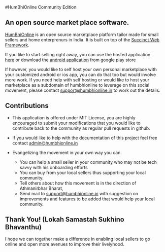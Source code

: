 #HumBhiOnline Community Edition
## An open source market place software.

[HumBhiOnline](https://humbhionline.in) is an open source marketplace platform tailor made for small sellers and home enterprenurs in India. It is built on top of the [Succinct Web Framework](https://github.com/venkatramanm/swf-all).

If you like to start selling right away, you can use the hosted application [here](https://humbhionline.in) or download the [android application](https://play.google.com/store/apps/details?id=in.humbhionline) from google play store

If however, you would like to self host your own personal marketplace with your customized android or ios app, you can do that too but would involve more work.  If you need help with self hosting or would like to host your marketplace as a subdomain of humbhionline to leverage on this social movement, please contact [support@humbhionline.in](mailto:support@humbhionline.in) to work out the details. 


## Contributions
* This application is offered under MIT License, you are highly encouraged to submit your modifications that you would like to contribute back to the community as regular pull requests in github.

* If you would like to help with the documentation of this project feel free contact 
[admin@humbhionline.in](mailto:admin@humbhionline.in)


* Evangelizing the movement in your own way you can. 
    * You can help a small seller in your community who may not be tech savvy with his onboarding efforts
    * You can buy from your local sellers thus supporting your local community.
    * Tell others about how this movement is in the direction of Athmanirbhar Bharat, 
    * Send mail to [support@humbhionline.in](mailto:support@humbhionline.in) with suggestion on improvements and features to be added that would help your local community. 

## Thank You! (Lokah Samastah Sukhino Bhavanthu)
I hope we can together make a difference in enabling local sellers to go online and open more avenues to improve their livelyhood. 







